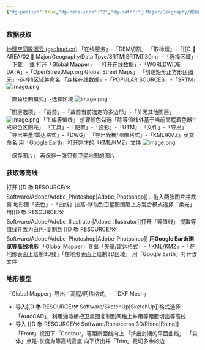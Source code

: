 ```yaml
---
{"dg-publish":true,"dg-note-icon":"2","dg-path":"🌳 Major/Geography/如何获取地形等高线.md","permalink":"/🌳 Major/Geography/如何获取地形等高线/","dgPassFrontmatter":true,"noteIcon":"2","created":"2024-07-04T13:45:17.000+08:00","updated":"2024-11-05T23:48:15.254+08:00"}
---
```


### 数据获取
[地理空间数据云 (gscloud.cn)](https://www.gscloud.cn/home#page1/1)
「在线服务」-「DEM切割」
「取标题」-「[[C 📔 AREA/02 🌳 Major/Geography/Data Tpye/SRTM\|SRTM]]30m」-「选择区域」-「下载」
或
打开「Global Mapper」
「打开在线数据」-「WORLDWIDE DATA」-「OpenStreetMap.org Global Street Maps」
「创建矩形正方形区图元」-选择ﬁ区域并命名
「连接在线数据」-「POPULAR SOURCES」-「SRTM」
![image.png](https://obsidian-1330151501.cos.ap-beijing.myqcloud.com/pic/202410310918821.png)

「直角绘制模式」-选择区域
![image.png](https://obsidian-1330151501.cos.ap-beijing.myqcloud.com/pic/202410310918220.png)

「图层选项」-「裁剪」-「裁剪当前选定的多边形」-「关闭其他图层」
![image.png](https://obsidian-1330151501.cos.ap-beijing.myqcloud.com/pic/202410310919906.png)
「生成等值线」
想要颜色勾选「除等值线外基于当前高程着色器生成彩色区图元」
「工具」-「配置」-「投影」-「UTM」
「文件」-「导出」  
「导出矢量/雷达格式」-「DWG」
「导出光栅/图像格式」-「KML/KMZ」英文命名
用「Google Earth」打开刚才的「KML/KMZ」文件
![image.png](https://obsidian-1330151501.cos.ap-beijing.myqcloud.com/pic/202410310919404.png)

「保存图片」
再保存一张只有卫星地图的图片
### 获取等高线
打开 [[D 📚 RESOURCE/⚒️ Software/Adobe/Adobe_Photoshop\|Adobe_Photoshop]]，拖入两张图片并裁剪
地形图「去色」-「曲线」拉高-移动到卫星图图层上方混合模式选择「柔光」
用[[D 📚 RESOURCE/⚒️ Software/Adobe/Adobe_Illustrator\|Adobe_Illustrator]]打开「等值线」
提取等值线并改为白色-复制到 [[D 📚 RESOURCE/⚒️ Software/Adobe/Adobe_Photoshop\|Adobe_Photoshop]]
**用Google Earth浏览等高线地形**
「Global Mapper」导出「矢量/雷达格式」-「KML/KMZ」-「在地形表面上绘制3D线」「在地形表面上绘制3D区域」
用「Google Earth」打开该文件
### 地形模型
「Global Mapper」导出「高程/网格格式」-「DXF Mesh」
-   导入[[D 📚 RESOURCE/⚒️ Software/SketchUp\|SketchUp]]格式选择「AutoCAD」，利用油漆桶把卫星图复制到网格上并用等距面切出等高线
-   导入 [[D 📚 RESOURCE/⚒️ Software/Rhinoceros 3D/Rhino\|Rhino]]
「Front」视图下「Contour」等距断面线向上
「挤出封闭的平面曲线」-「实体」点是-长度为等高线高度
向下挤出并「Trim」裁切多余的边